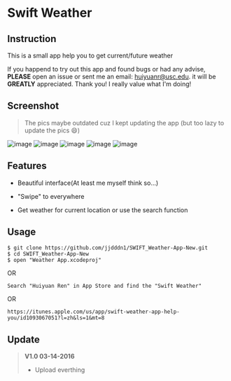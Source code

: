 # Swift Weather

## Instruction 
This is a small app help you to get current/future weather

If you happend to try out this app and found bugs or had any advise, **PLEASE** open an issue or sent me an email: huiyuanr@usc.edu. it will be **GREATLY** appreciated. Thank you! I really value what I'm doing!

## Screenshot
> The pics maybe outdated cuz I kept updating the app (but too lazy to update the pics 😄)

![image](https://github.com/jjdddn1/SWIFT_Weather-App-New/blob/master/screenshot/0.png?raw=false)
![image](https://github.com/jjdddn1/SWIFT_Weather-App-New/blob/master/screenshot/1.png?raw=false)
![image](https://github.com/jjdddn1/SWIFT_Weather-App-New/blob/master/screenshot/2.png?raw=false)
![image](https://github.com/jjdddn1/SWIFT_Weather-App-New/blob/master/screenshot/3.png?raw=false)
![image](https://github.com/jjdddn1/SWIFT_Weather-App-New/blob/master/screenshot/4.png?raw=false)

## Features

* Beautiful interface(At least me myself think so...)

* "Swipe" to everywhere

* Get weather for current location or use the search function

## Usage

```
$ git clone https://github.com/jjdddn1/SWIFT_Weather-App-New.git
$ cd SWIFT_Weather-App-New
$ open "Weather App.xcodeproj"
```

OR

```
Search "Huiyuan Ren" in App Store and find the "Swift Weather"
```
OR

```
https://itunes.apple.com/us/app/swift-weather-app-help-you/id1093067051?l=zh&ls=1&mt=8
```

## Update
> **V1.0 03-14-2016**
>
> * Upload everthing

